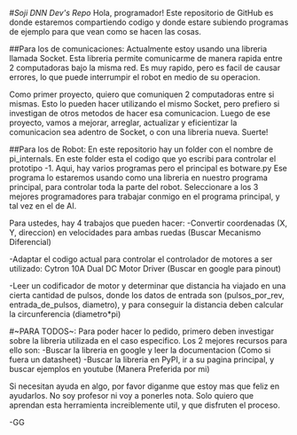 #*Soji DNN Dev's Repo*
Hola, programador! Este repositorio de GitHub es donde estaremos compartiendo codigo y donde estare subiendo programas de ejemplo para que vean como se hacen las cosas.

##Para los de comunicaciones:
Actualmente estoy usando una libreria llamada Socket. Esta libreria permite comunicarme de manera rapida entre 2 computadoras bajo la misma red. Es muy rapido, pero es facil de causar errores, lo que puede interrumpir el robot en medio de su operacion. 

Como primer proyecto, quiero que comuniquen 2 computadoras entre si mismas. Esto lo pueden hacer utilizando el mismo Socket, pero prefiero si investigan de otros metodos de hacer esa comunicacion.
Luego de ese proyecto, vamos a mejorar, arreglar, actualizar y eficientizar la comunicacion sea adentro de Socket, o con una libreria nueva. Suerte!

##Para los de Robot:
En este repositorio hay un folder con el nombre de pi_internals. En este folder esta el codigo que yo escribi para controlar el prototipo -1. Aqui, hay varios programas pero el principal es botware.py
Ese programa lo estaremos usando como una libreria en nuestro programa principal, para controlar toda la parte del robot. Seleccionare a los 3 mejores programadores para trabajar conmigo en el programa principal, y tal vez en el de AI.

Para ustedes, hay 4 trabajos que pueden hacer:
-Convertir coordenadas (X, Y, direccion) en velocidades para ambas ruedas (Buscar Mecanismo Diferencial)

-Adaptar el codigo actual para controlar el controlador de motores a ser utilizado: Cytron 10A Dual DC Motor Driver (Buscar en google para pinout)

-Leer un codificador de motor y determinar que distancia ha viajado en una cierta cantidad de pulsos, donde los datos de entrada son (pulsos_por_rev, entrada_de_pulsos, diametro), y para conseguir la distancia deben calcular la circunferencia (diametro*pi)

#~PARA TODOS~:
Para poder hacer lo pedido, primero deben investigar sobre la libreria utilizada en el caso especifico. Los 2 mejores recursos para ello son: 
-Buscar la libreria en google y leer la documentacion (Como si fuera un datasheet)
-Buscar la libreria en PyPI, ir a su pagina principal, y buscar ejemplos en youtube (Manera Preferida por mi)

Si necesitan ayuda en algo, por favor diganme que estoy mas que feliz en ayudarlos. No soy profesor ni voy a ponerles nota. Solo quiero que aprendan esta herramienta increiblemente util, y que disfruten el proceso.

-GG
